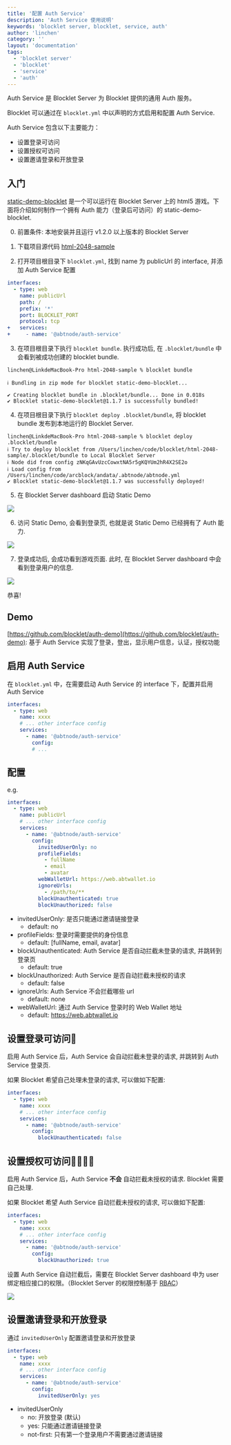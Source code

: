```yaml
---
title: '配置 Auth Service'
description: 'Auth Service 使用说明'
keywords: 'blocklet server, blocklet, service, auth'
author: 'linchen'
category: ''
layout: 'documentation'
tags:
  - 'blocklet server'
  - 'blocklet'
  - 'service'
  - 'auth'
---
```


Auth Service 是 Blocklet Server 为 Blocklet 提供的通用 Auth 服务。

Blocklet 可以通过在 `blocklet.yml` 中以声明的方式启用和配置 Auth Service.

Auth Service 包含以下主要能力：
- 设置登录可访问
- 设置授权可访问
- 设置邀请登录和开放登录

## 入门
[static-demo-blocklet](https://github.com/blocklet/html-2048-sample) 是一个可以运行在 Blocklet Server 上的 html5 游戏。下面将介绍如何制作一个拥有 Auth 能力（登录后可访问）的 static-demo-blocklet.

0. 前置条件: 本地安装并且运行 v1.2.0 以上版本的 Blocklet Server

1. 下载项目源代码 [html-2048-sample](https://github.com/blocklet/html-2048-sample)

2. 打开项目根目录下 `blocklet.yml`, 找到 name 为 publicUrl 的 interface, 并添加 Auth Service 配置

``` yml
interfaces:
  - type: web
    name: publicUrl
    path: /
    prefix: '*'
    port: BLOCKLET_PORT
    protocol: tcp
+   services:
+     - name: '@abtnode/auth-service'
```

3. 在项目根目录下执行 `blocklet bundle`. 执行成功后, 在 `.blocklet/bundle` 中会看到被成功创建的 blocklet bundle.

```
linchen@LinkdeMacBook-Pro html-2048-sample % blocklet bundle

ℹ Bundling in zip mode for blocklet static-demo-blocklet...

✔ Creating blocklet bundle in .blocklet/bundle... Done in 0.018s
✔ Blocklet static-demo-blocklet@1.1.7 is successfully bundled!
```

4. 在项目根目录下执行 `blocklet deploy .blocklet/bundle`, 将 blocklet bundle 发布到本地运行的 Blocklet Server.

```
linchen@LinkdeMacBook-Pro html-2048-sample % blocklet deploy .blocklet/bundle
ℹ Try to deploy blocklet from /Users/linchen/code/blocklet/html-2048-sample/.blocklet/bundle to Local Blocklet Server
ℹ Node did from config zNKqGAvUzcCowxtNA5r5gKQYUm2hR4X2SE2o
ℹ Load config from /Users/linchen/code/arcblock/andata/.abtnode/abtnode.yml
✔ Blocklet static-demo-blocklet@1.1.7 was successfully deployed!
```

5. 在 Blocklet Server dashboard 启动 Static Demo

![](./images/static-demo-1.png)

6. 访问 Static Demo, 会看到登录页, 也就是说 Static Demo 已经拥有了 Auth 能力.

![](./images/static-demo-2.png)

7. 登录成功后, 会成功看到游戏页面. 此时, 在 Blocklet Server dashboard 中会看到登录用户的信息.

![](./images/static-demo-3.png)

恭喜!

## Demo

[https://github.com/blocklet/auth-demo](https://github.com/blocklet/auth-demo): 基于 Auth Service 实现了登录，登出，显示用户信息，认证，授权功能

## 启用 Auth Service
在 `blocklet.yml` 中，在需要启动 Auth Service 的 interface 下，配置并启用 Auth Service

```yml
interfaces:
  - type: web
    name: xxxx
    # ... other interface config
    services:
      - name: '@abtnode/auth-service'
        config:
        # ...
```

## 配置
e.g.

```yml
interfaces:
  - type: web
    name: publicUrl
    # ... other interface config
    services:
      - name: '@abtnode/auth-service'
        config:
          invitedUserOnly: no
          profileFields:
            - fullName
            - email
            - avatar
          webWalletUrl: https://web.abtwallet.io
          ignoreUrls:
            - /path/to/**
          blockUnauthenticated: true
          blockUnauthorized: false
```

- invitedUserOnly: 是否只能通过邀请链接登录
  - default: no
- profileFields: 登录时需要提供的身份信息
  - default: [fullName, email, avatar]
- blockUnauthenticated: Auth Service 是否自动拦截未登录的请求, 并跳转到登录页
  - default: true
- blockUnauthorized: Auth Service 是否自动拦截未授权的请求
  - default: false
- ignoreUrls: Auth Service 不会拦截哪些 url
  - default: none
- webWalletUrl: 通过 Auth Service 登录时的 Web Wallet 地址
  - default: https://web.abtwallet.io

## 设置登录可访问
启用 Auth Service 后，Auth Service 会自动拦截未登录的请求, 并跳转到 Auth Service 登录页.

如果 Blocklet 希望自己处理未登录的请求, 可以做如下配置:

```yml
interfaces:
  - type: web
    name: xxxx
    # ... other interface config
    services:
      - name: '@abtnode/auth-service'
        config:
          blockUnauthenticated: false
```

## 设置授权可访问

启用 Auth Service 后，Auth Service **不会** 自动拦截未授权的请求. Blocklet 需要自己处理.

如果 Blocklet 希望 Auth Service 自动拦截未授权的请求, 可以做如下配置:

```yml
interfaces:
  - type: web
    name: xxxx
    # ... other interface config
    services:
      - name: '@abtnode/auth-service'
        config:
          blockUnauthorized: true
```

设置 Auth Service 自动拦截后，需要在 Blocklet Server dashboard 中为 user 绑定相应接口的权限。（Blocklet Server 的权限控制基于 [RBAC](https://en.wikipedia.org/wiki/Role-based_access_control)）

![](./images/permissions.png)


## 设置邀请登录和开放登录
通过 `invitedUserOnly` 配置邀请登录和开放登录

```yml
interfaces:
  - type: web
    name: xxxx
    # ... other interface config
    services:
      - name: '@abtnode/auth-service'
        config:
          invitedUserOnly: yes
```

- invitedUserOnly
  - no: 开放登录 (默认)
  - yes: 只能通过邀请链接登录
  - not-first: 只有第一个登录用户不需要通过邀请链接